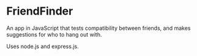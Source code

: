 # FriendFinder

An app in JavaScript that tests compatibility between friends, and makes suggestions for who to hang out with.

Uses node.js and express.js.
